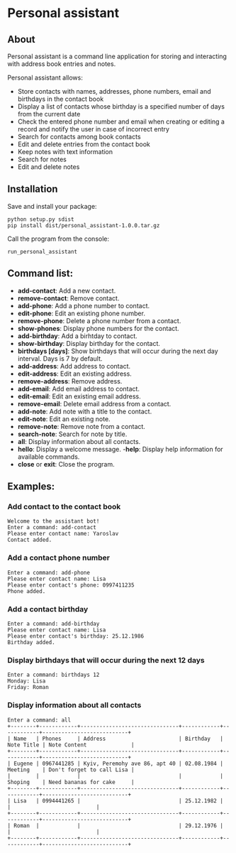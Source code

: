 # Personal assistant

## About
Personal assistant is a command line application for storing and interacting with address book entries and notes.

Personal assistant allows:
- Store contacts with names, addresses, phone numbers, email and birthdays in the contact book
- Display a list of contacts whose birthday is a specified number of days from the current date
- Check the  entered phone number and email when creating or editing a record and notify the user in case of incorrect entry
- Search for contacts among book contacts
- Edit and delete entries from the contact book
- Keep notes with text information
- Search for notes
- Edit and delete notes


## Installation

Save and install your package:
```
python setup.py sdist
pip install dist/personal_assistant-1.0.0.tar.gz
```

Call the program from the console:
```
run_personal_assistant
```

## Command list:

- **add-contact**: Add a new contact.
- **remove-contact**: Remove contact.
- **add-phone**: Add a phone number to contact.
- **edit-phone**: Edit an existing phone number.
- **remove-phone**: Delete a phone number from a contact.
- **show-phones**: Display phone numbers for the contact.
- **add-birthday**: Add a birhtday to contact.
- **show-birthday**: Display birthday for the contact.
- **birthdays [days]**: Show birthdays that will occur during the next day interval. Days is 7 by default.
- **add-address**: Add address to contact.
- **edit-address**: Edit an existing address.
- **remove-address**: Remove address.
- **add-email**: Add email address to contact.
- **edit-email**: Edit an existing email address.
- **remove-email**: Delete email address from a contact.
- **add-note**: Add note with a title to the contact.
- **edit-note**: Edit an existing note.
- **remove-note**: Remove note from a contact.
- **search-note**: Search for note by title.
- **all**: Display information about all contacts.
- **hello**: Display a welcome message.
 -**help**: Display help information for available commands.
- **close** or **exit**: Close the program.

## Examples:

### Add contact to the contact book
```
Welcome to the assistant bot!
Enter a command: add-contact
Please enter contact name: Yaroslav
Contact added.
```
### Add a contact phone number
```
Enter a command: add-phone
Please enter contact name: Lisa
Please enter contact's phone: 0997411235
Phone added.
```

### Add a contact birthday
```
Enter a command: add-birthday
Please enter contact name: Lisa
Please enter contact's birthday: 25.12.1986
Birthday added.
```

### Display birthdays that will occur during the next 12 days
```
Enter a command: birthdays 12
Monday: Lisa
Friday: Roman
```

### Display information about all contacts
```
Enter a command: all
+--------+------------+-------------------------------+------------+------------+---------------------------+
| Name   | Phones     | Address                       | Birthday   | Note Title | Note Content              |
+--------+------------+-------------------------------+------------+------------+---------------------------+
| Eugene | 0967441285 | Kyiv, Peremohy ave 86, apt 40 | 02.08.1984 | Meeting    | Don't forget to call Lisa |
|        |            |                               |            | Shoping    | Need bananas for cake     |
+--------+------------+-------------------------------+------------+------------+---------------------------+
| Lisa   | 0994441265 |                               | 25.12.1982 |            |                           |
+--------+------------+-------------------------------+------------+------------+---------------------------+
| Roman  |            |                               | 29.12.1976 |            |                           |
+--------+------------+-------------------------------+------------+------------+---------------------------+
```
